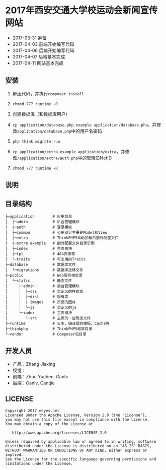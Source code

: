 # 2017年西安交通大学校运动会新闻宣传网站

* 2017-03-31 筹备
* 2017-04-03 前端开始编写代码
* 2017-04-06 后端开始编写代码
* 2017-04-07 后端基本完成
* 2017-04-11 网站基本完成

## 安装

1. 解压代码，并执行`composer install`

2. `chmod 777 runtime -R`

3. 创建数据库（和数据库用户）

4. `cp application/database.php.example application/database.php`，并修改`application/database.php`中的用户名密码

5. `php think migrate:run`

6. `cp application/extra.example application/extra`，并修改`/application/extra/auth.php`中的管理员NetID

7. `chmod 777 runtime -R`

## 说明

## 目录结构

    ├─application        # 应用目录
    │  ├─admin           # 后台管理模块
    │  ├─auth            # 登录模块
    │  ├─common          # 公用部分主要是Model和View
    │  ├─extra           # ThinkPHP5自动加载的额外配置文件
    │  ├─extra.example   # 额外配置文件目录示例
    │  ├─index           # 主页模块
    │  ├─tpl             # 404页面等
    │  └─traits          # 可复用的Traits
    ├─database           # 数据库文件
    │  └─migrations      # 数据库迁移文件
    ├─public             # Web服务根目录
    │  └─static          # 静态文件
    │     ├─admin        # 后台管理模块
    │     │  ├─css       # 自定义的样式表
    │     │  ├─dist      # 现有库
    │     │  ├─images    # 页面的图片
    │     │  └─js        # 自定义的js
    │     └─index        # 主页模块
    │        └─src       # 主页的一些附加文件
    ├─runtime            # 日志、编译后的模板、Cache等
    ├─thinkphp           # ThinkPHP5框架目录
    └─vendor             # Composer包目录

## 开发人员

* 产品：Zhang Jiaxing
* 视觉：
* 前端：Zhou Yuchen, Ganlv
* 后端：Ganlv, Cantjie

## LICENSE

    Copyright 2017 eeyes.net
    Licensed under the Apache License, Version 2.0 (the "License");
    you may not use this file except in compliance with the License.
    You may obtain a copy of the License at

       http://www.apache.org/licenses/LICENSE-2.0

    Unless required by applicable law or agreed to in writing, software
    distributed under the License is distributed on an "AS IS" BASIS,
    WITHOUT WARRANTIES OR CONDITIONS OF ANY KIND, either express or implied.
    See the License for the specific language governing permissions and
    limitations under the License.
